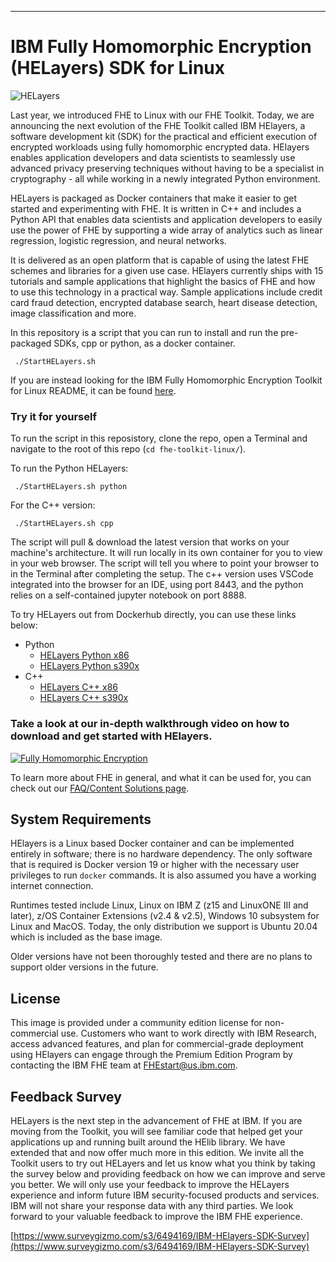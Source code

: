 ---
# IBM Fully Homomorphic Encryption (HELayers) SDK for Linux

![HELayers](Documentation/Images/fhe.jpg)

Last year, we introduced FHE to Linux with our FHE Toolkit. Today, we are announcing the next evolution of the FHE Toolkit called IBM HElayers, a software development kit (SDK) for the practical and efficient execution of encrypted workloads using fully homomorphic encrypted data. HElayers enables application developers and data scientists to seamlessly use advanced privacy preserving techniques without having to be a specialist in cryptography - all while working in a newly integrated Python environment. 

HELayers is packaged as Docker containers that make it easier to get started and experimenting with FHE.  It is written in C++ and includes a Python API that enables data scientists and application developers to easily use the power of FHE by supporting a wide array of analytics such as linear regression, logistic regression, and neural networks.  

It is delivered as an open platform that is capable of using the latest FHE schemes and libraries for a given use case. HElayers currently ships with 15 tutorials and sample applications that highlight the basics of FHE and how to use this technology in a practical way. Sample applications include credit card fraud detection, encrypted database search, heart disease detection, image classification and more.  

In this repository is a script that you can run to install and run the pre-packaged SDKs, cpp or python, as a docker container.

     ./StartHELayers.sh 

If you are instead looking for the IBM Fully Homomorphic Encryption Toolkit for Linux README, it can be found [here](README_TOOLKIT.md).


### Try it for yourself

To run the script in this reposistory, clone the repo, open a Terminal and navigate to the root of this repo (`cd fhe-toolkit-linux/`).  

To run the Python HELayers:

     ./StartHELayers.sh python

For the C++ version:

     ./StartHELayers.sh cpp

The script will pull & download the latest version that works on your machine's architecture. It will run locally in its own container for you to view in your web browser.  The script will tell you where to point your browser to in the Terminal after completing the setup. The c++ version uses VSCode integrated into the browser for an IDE, using port 8443, and the python relies on a self-contained jupyter notebook on port 8888.

To try HELayers out from Dockerhub directly, you can use these links below:

* Python
   * [HELayers Python x86](https://hub.docker.com/r/ibmcom/helayers-pylab)
   * [HELayers Python s390x](https://hub.docker.com/r/ibmcom/helayers-pylab-s390x)
* C++
   * [HELayers C++ x86](https://hub.docker.com/r/ibmcom/helayers-lab)
   * [HELayers C++ s390x](https://hub.docker.com/r/ibmcom/helayers-lab-s390x)

### Take a look at our in-depth walkthrough video on how to download and get started with HElayers.

[![Fully Homomorphic Encryption](http://img.youtube.com/vi/_bEMWffloas/0.jpg)](https://www.youtube.com/watch?v=_bEMWffloas "Getting Started with HELayers")

To learn more about FHE in general, and what it can be used for, you can check out our [FAQ/Content Solutions page](https://www.ibm.com/support/z-content-solutions/fully-homomorphic-encryption/ ).

## System Requirements

HElayers is a Linux based Docker container and can be implemented entirely in software; there is no hardware dependency. The only software that is required is Docker version 19 or higher with the necessary user privileges to run `docker` commands. It is also assumed you have a working internet connection. 

Runtimes tested include Linux, Linux on IBM Z (z15 and LinuxONE III and later), z/OS Container Extensions (v2.4 & v2.5), Windows 10 subsystem for Linux and MacOS. Today, the only distribution we support is Ubuntu 20.04 which is included as the base image. 

Older versions have not been thoroughly tested and there are no plans to support older versions in the future.


## License

This image is provided under a community edition license for non-commercial use. Customers who want to work directly with IBM Research, access advanced features, and plan for commercial-grade deployment using HElayers can engage through the Premium Edition Program by contacting the IBM FHE team at FHEstart@us.ibm.com.

## Feedback Survey

HELayers is the next step in the advancement of FHE at IBM.  If you are moving from the Toolkit, you will see familiar code that helped get your applications up and running built around the HElib library.  We have extended that and now offer much more in this edition.  We invite all the Toolkit users to try out HELayers and let us know what you think by taking the survey below and providing feedback on how we can improve and serve you better.  We will only use your feedback to improve the HELayers experience and inform future IBM security-focused products and services.  IBM will not share your response data with any third parties.  We look forward to your valuable feedback to improve the IBM FHE experience. 

[https://www.surveygizmo.com/s3/6494169/IBM-HElayers-SDK-Survey](https://www.surveygizmo.com/s3/6494169/IBM-HElayers-SDK-Survey)
